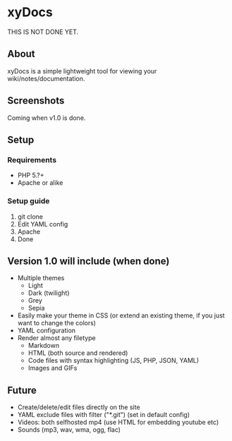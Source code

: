 # xyDocs

THIS IS NOT DONE YET.

## About
xyDocs is a simple lightweight tool for viewing your wiki/notes/documentation.

## Screenshots
Coming when v1.0 is done.

## Setup
### Requirements
- PHP 5.?+
- Apache or alike

### Setup guide
1. git clone
1. Edit YAML config
1. Apache
1. Done

## Version 1.0 will include (when done)
- Multiple themes
	- Light
	- Dark (twilight)
	- Grey
	- Sepia
- Easily make your theme in CSS (or extend an existing theme, if you just want to change the colors)
- YAML configuration
- Render almost any filetype
	- Markdown
	- HTML (both source and rendered)
	- Code files with syntax highlighting (JS, PHP, JSON, YAML)
	- Images and GIFs

## Future
- Create/delete/edit files directly on the site
- YAML exclude files with filter ("*.git") (set in default config)
- Videos: both selfhosted mp4 (use HTML for embedding youtube etc)
- Sounds (mp3, wav, wma, ogg, flac)
